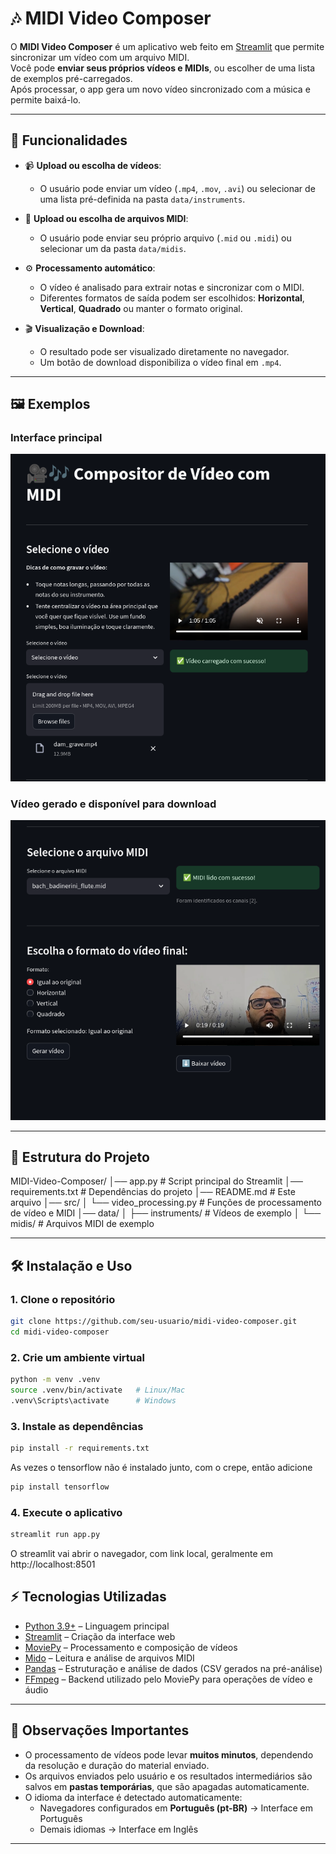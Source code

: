 # 🎶 MIDI Video Composer

O **MIDI Video Composer** é um aplicativo web feito em [Streamlit](https://streamlit.io/) que permite sincronizar um vídeo com um arquivo MIDI.  
Você pode **enviar seus próprios vídeos e MIDIs**, ou escolher de uma lista de exemplos pré-carregados.  
Após processar, o app gera um novo vídeo sincronizado com a música e permite baixá-lo.

---

## 🚀 Funcionalidades

- 📹 **Upload ou escolha de vídeos**:  
  - O usuário pode enviar um vídeo (`.mp4`, `.mov`, `.avi`) ou selecionar de uma lista pré-definida na pasta `data/instruments`.

- 🎼 **Upload ou escolha de arquivos MIDI**:  
  - O usuário pode enviar seu próprio arquivo (`.mid` ou `.midi`) ou selecionar um da pasta `data/midis`.

- ⚙️ **Processamento automático**:  
  - O vídeo é analisado para extrair notas e sincronizar com o MIDI.  
  - Diferentes formatos de saída podem ser escolhidos: **Horizontal**, **Vertical**, **Quadrado** ou manter o formato original.

- 🎬 **Visualização e Download**:  
  - O resultado pode ser visualizado diretamente no navegador.  
  - Um botão de download disponibiliza o vídeo final em `.mp4`.

---

## 🖼️ Exemplos

### Interface principal
![Print do app rodando - upload de vídeo e midi](docs/print1.png)

### Vídeo gerado e disponível para download
![Print do vídeo final com botão de download](docs/print2.png)

---

## 📂 Estrutura do Projeto

MIDI-Video-Composer/
│── app.py # Script principal do Streamlit
│── requirements.txt # Dependências do projeto
│── README.md # Este arquivo
│── src/
│ └── video_processing.py # Funções de processamento de vídeo e MIDI
│── data/
│ ├── instruments/ # Vídeos de exemplo
│ └── midis/ # Arquivos MIDI de exemplo



---

## 🛠️ Instalação e Uso

### 1. Clone o repositório
```bash
git clone https://github.com/seu-usuario/midi-video-composer.git
cd midi-video-composer
```
### 2. Crie um ambiente virtual

```bash
python -m venv .venv
source .venv/bin/activate   # Linux/Mac
.venv\Scripts\activate      # Windows
```

### 3. Instale as dependências

```bash
pip install -r requirements.txt
```
As vezes o tensorflow não é instalado junto, com o crepe, então adicione 

```bash
pip install tensorflow
```
### 4. Execute o aplicativo

```bash
streamlit run app.py
```

O streamlit vai abrir o navegador, com link local, geralmente em http://localhost:8501


## ⚡ Tecnologias Utilizadas

- [Python 3.9+](https://www.python.org/) – Linguagem principal  
- [Streamlit](https://streamlit.io/) – Criação da interface web  
- [MoviePy](https://zulko.github.io/moviepy/) – Processamento e composição de vídeos  
- [Mido](https://mido.readthedocs.io/) – Leitura e análise de arquivos MIDI  
- [Pandas](https://pandas.pydata.org/) – Estruturação e análise de dados (CSV gerados na pré-análise)  
- [FFmpeg](https://ffmpeg.org/) – Backend utilizado pelo MoviePy para operações de vídeo e áudio  

---

## 📌 Observações Importantes

- O processamento de vídeos pode levar **muitos minutos**, dependendo da resolução e duração do material enviado.  
- Os arquivos enviados pelo usuário e os resultados intermediários são salvos em **pastas temporárias**, que são apagadas automaticamente.  
- O idioma da interface é detectado automaticamente:
  - Navegadores configurados em **Português (pt-BR)** → Interface em Português  
  - Demais idiomas → Interface em Inglês  

---
